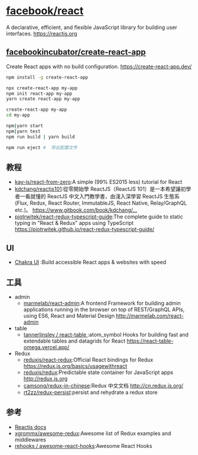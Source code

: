 # [facebook/react](https://github.com/facebook/react)

A declarative, efficient, and flexible JavaScript library for building user interfaces. https://reactjs.org


## [facebookincubator/create-react-app](https://github.com/facebookincubator/create-react-app)

Create React apps with no build configuration. https://create-react-app.dev/

```sh
npm install -g create-react-app

npx create-react-app my-app
npm init react-app my-app
yarn create react-app my-app

create-react-app my-app
cd my-app

npm|yarn start
npm|yarn test
npm run build | yarn build

npm run eject #  导出配置文件
```

## 教程

* [kay-is/react-from-zero](https://github.com/kay-is/react-from-zero):A simple (99% ES2015 less) tutorial for React
* [kdchang/reactjs101](https://github.com/kdchang/reactjs101):從零開始學 ReactJS（ReactJS 101）是一本希望讓初學者一看就懂的 ReactJS 中文入門教學書，由淺入深學習 ReactJS 生態系 (Flux, Redux, React Router, ImmutableJS, React Native, Relay/GraphQL etc.)。 https://www.gitbook.com/book/kdchang/…
* [piotrwitek/react-redux-typescript-guide](https://github.com/piotrwitek/react-redux-typescript-guide):The complete guide to static typing in "React & Redux" apps using TypeScript https://piotrwitek.github.io/react-redux-typescript-guide/

## UI

* [Chakra UI](https://chakra-ui.com/) :Build accessible React apps & websites with speed

## 工具

* admin
    - [marmelab/react-admin](https://github.com/marmelab/react-admin):A frontend Framework for building admin applications running in the browser on top of REST/GraphQL APIs, using ES6, React and Material Design http://marmelab.com/react-admin
* table
	- [ tannerlinsley / react-table ](https://github.com/tannerlinsley/react-table):atom_symbol Hooks for building fast and extendable tables and datagrids for React https://react-table-omega.vercel.app/
* Redux
    - [reduxjs/react-redux](https://github.com/reduxjs/react-redux):Official React bindings for Redux https://redux.js.org/basics/usagewithreact
    - [reduxjs/redux](https://github.com/reduxjs/redux):Predictable state container for JavaScript apps http://redux.js.org
    - [camsong/redux-in-chinese](https://github.com/camsong/redux-in-chinese):Redux 中文文档 http://cn.redux.js.org/
    - [rt2zz/redux-persist](https://github.com/rt2zz/redux-persist):persist and rehydrate a redux store

## 参考

* [Reactjs docs](https://reactjs.org/docs/hello-world.html)
* [xgrommx/awesome-redux](https://github.com/xgrommx/awesome-redux):Awesome list of Redux examples and middlewares
* [rehooks /  awesome-react-hooks](https://github.com/rehooks/awesome-react-hooks):Awesome React Hooks
